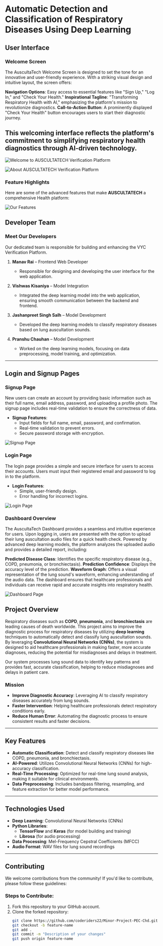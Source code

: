 # Automatic Detection and Classification of Respiratory Diseases Using Deep Learning

## User Interface

### Welcome Screen
The AuscultaTech Welcome Screen is designed to set the tone for an innovative and user-friendly experience. With a striking visual design and intuitive layout, the screen offers:

**Navigation Options**: Easy access to essential features like "Sign Up," "Log In," and "Check Your Health."
**Inspirational Tagline**: "Transforming Respiratory Health with AI," emphasizing the platform's mission to revolutionize diagnostics.
**Call-to-Action Button**: A prominently displayed "Check Your Health" button encourages users to start their diagnostic journey.
## This welcoming interface reflects the platform's commitment to simplifying respiratory health diagnostics through AI-driven technology.

![Welcome to AUSCULTATECH Verification Platform](https://github.com/coderiders22/Minor-Project-PEC-Chd/blob/45570ddd25fe49bf8bbcfc005710e5ae28f9d37a/assets/Platform%20Screenshot%20/AuscultaTech%20Platform.png)

![About AUSCULTATECH Verification Platform](https://github.com/coderiders22/Minor-Project-PEC-Chd/blob/4380c0da18e2339133efab086b990167d9b1b0dd/assets/Platform%20Screenshot%20/about.png)

### Feature Highlights
Here are some of the advanced features that make **AUSCULTATECH** a comprehensive Health platform:

![Our Features](https://github.com/coderiders22/Minor-Project-PEC-Chd/blob/4380c0da18e2339133efab086b990167d9b1b0dd/assets/Platform%20Screenshot%20/features.png)

## Developer Team

### Meet Our Developers
Our dedicated team is responsible for building and enhancing the VYC Verification Platform.

1. **Manav Rai** – Frontend Web Developer  
   - Responsible for designing and developing the user interface for the web application.

2. **Vishwas Kisaniya** – Model Integration  
   - Integrated the deep learning model into the web application, ensuring smooth communication between the backend and frontend.

3. **Jashanpreet Singh Salh** – Model Development  
   - Developed the deep learning models to classify respiratory diseases based on lung auscultation sounds.

4. **Pranshu Chauhan** – Model Development  
   - Worked on the deep learning models, focusing on data preprocessing, model training, and optimization.

---
## Login and Signup Pages

### **Signup Page**
New users can create an account by providing basic information such as their full name, email address, password, and uploading a profile photo. The signup page includes real-time validation to ensure the correctness of data.

- **Signup Features**:
  - Input fields for full name, email, password, and confirmation.
  - Real-time validation to prevent errors.
  - Secure password storage with encryption.

![Signup Page](https://github.com/coderiders22/Minor-Project-PEC-Chd/blob/4380c0da18e2339133efab086b990167d9b1b0dd/assets/Platform%20Screenshot%20/signup.jpeg)

### **Login Page**
The login page provides a simple and secure interface for users to access their accounts. Users must input their registered email and password to log in to the platform.

- **Login Features**:
  - Simple, user-friendly design.
  - Error handling for incorrect logins.

![Login Page](https://github.com/coderiders22/Minor-Project-PEC-Chd/blob/4380c0da18e2339133efab086b990167d9b1b0dd/assets/Platform%20Screenshot%20/login.jpeg)


### **Dashboard Overview**
The AuscultaTech Dashboard provides a seamless and intuitive experience for users. Upon logging in, users are presented with the option to upload their lung auscultation audio files for a quick health check. Powered by advanced deep learning models, the platform analyzes the uploaded audio and provides a detailed report, including:

 **Predicted Disease Class**: Identifies the specific respiratory disease (e.g., COPD, pneumonia, or bronchiectasis).
 **Prediction Confidence**: Displays the accuracy level of the prediction.
 **Waveform Graph**: Offers a visual representation of the lung sound's waveform, enhancing understanding of the audio data.
The dashboard ensures that healthcare professionals and individuals can receive rapid and accurate insights into respiratory health.

![Dashboard Page](https://github.com/coderiders22/Minor-Project-PEC-Chd/blob/4380c0da18e2339133efab086b990167d9b1b0dd/assets/Platform%20Screenshot%20/dashboard.jpeg)

## **Project Overview**

Respiratory diseases such as **COPD**, **pneumonia**, and **bronchiectasis** are leading causes of death worldwide. This project aims to improve the diagnostic process for respiratory diseases by utilizing **deep learning** techniques to automatically detect and classify lung auscultation sounds. By leveraging **Convolutional Neural Networks (CNNs)**, the system is designed to aid healthcare professionals in making faster, more accurate diagnoses, reducing the potential for misdiagnoses and delays in treatment.

Our system processes lung sound data to identify key patterns and provides fast, accurate classification, helping to reduce misdiagnoses and delays in patient care.

### **Mission**
- **Improve Diagnostic Accuracy**: Leveraging AI to classify respiratory diseases accurately from lung sounds.
- **Faster Intervention**: Helping healthcare professionals detect respiratory conditions early.
- **Reduce Human Error**: Automating the diagnostic process to ensure consistent results and faster decisions.

---

## **Key Features**
- **Automatic Classification**: Detect and classify respiratory diseases like COPD, pneumonia, and bronchiectasis.
- **AI-Powered**: Utilizes Convolutional Neural Networks (CNNs) for high-accuracy classification.
- **Real-Time Processing**: Optimized for real-time lung sound analysis, making it suitable for clinical environments.
- **Data Preprocessing**: Includes bandpass filtering, resampling, and feature extraction for better model performance.

---

## **Technologies Used**
- **Deep Learning**: Convolutional Neural Networks (CNNs)
- **Python Libraries**: 
  - **TensorFlow** and **Keras** (for model building and training)
  - **Librosa** (for audio processing)
- **Data Processing**: Mel-Frequency Cepstral Coefficients (MFCC)
- **Audio Format**: WAV files for lung sound recordings

---

## **Contributing**

We welcome contributions from the community! If you'd like to contribute, please follow these guidelines:

### **Steps to Contribute:**
1. Fork this repository to your GitHub account.
2. Clone the forked repository:
   ```bash
   git clone https://github.com/coderiders22/Minor-Project-PEC-Chd.git
   git checkout -b feature-name
   git add .
   git commit -m "Description of your changes"
   git push origin feature-name


